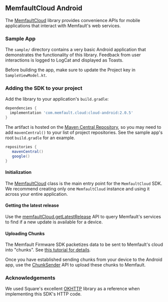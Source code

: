 ## MemfaultCloud Android

The [MemfaultCloud](https://memfault.github.io/memfault-cloud-android/) library
provides convenience APIs for mobile applications that interact with Memfault's
web services.

### Sample App

The `sample/` directory contains a very basic Android application that
demonstrates the functionality of this library. Feedback from user interactions
is logged to LogCat and displayed as Toasts.

Before building the app, make sure to update the Project key in
`SampleViewModel.kt`.

### Adding the SDK to your project

Add the library to your application's `build.gradle`:

```groovy
dependencies {
  implementation 'com.memfault.cloud:cloud-android:2.0.5'
}
```

The artifact is hosted on the
[Maven Central Repository](https://mvnrepository.com/repos/central), so you may
need to add `mavenCentral()` to your list of project repositories. See the
sample app's root `build.gradle` for an example.

```groovy
repositories {
   mavenCentral()
   google()
}
```

#### Initialization

The
[MemfaultCloud](https://memfault.github.io/memfault-cloud-android/com.memfault.cloud.sdk/-memfault-cloud/index.html)
class is the main entry point for the `MemfaultCloud` SDK. We recommend creating
only one `MemfaultCloud` instance and using it across your entire application.

#### Getting the latest release

Use the
[memfaultCloud.getLatestRelease](https://memfault.github.io/memfault-cloud-android/com.memfault.cloud.sdk/-memfault-cloud/get-latest-release.html)
API to query Memfault's services to find if a new update is available for a
device.

#### Uploading Chunks

The Memfault Firmware SDK packetizes data to be sent to Memfault's cloud into
"chunks". See
[this tutorial for details](https://docs.memfault.com/docs/mcu/data-from-firmware-to-the-cloud).

Once you have established sending chunks from your device to the Android app,
use the
[ChunkSender](https://memfault.github.io/memfault-cloud-android/com.memfault.cloud.sdk/-chunk-sender/index.html)
API to upload these chunks to Memfault.

### Acknowledgements

We used Square's excellent [OKHTTP](https://square.github.io/okhttp/) library as
a reference when implementing this SDK's HTTP code.
